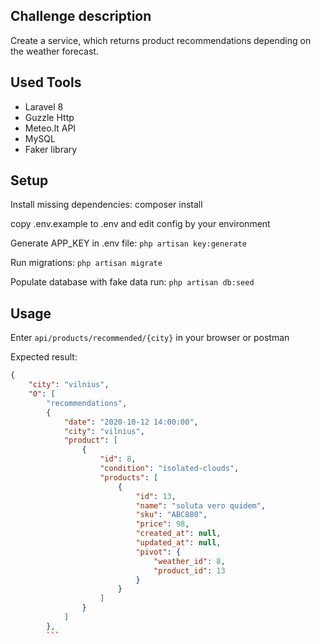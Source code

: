 
## Challenge description

Create a service, which returns product recommendations depending on the weather forecast.

## Used Tools

- Laravel 8
- Guzzle Http
- Meteo.lt API
- MySQL
- Faker library

## Setup

Install missing dependencies: composer install

copy .env.example to .env and edit config by your environment

Generate APP_KEY in .env file: `php artisan key:generate`

Run migrations: `php artisan migrate`

Populate database with fake data run: `php artisan db:seed`

## Usage

Enter `api/products/recommended/{city}` in your browser or postman

Expected result:

```JSON
{
    "city": "vilnius",
    "0": [
        "recommendations",
        {
            "date": "2020-10-12 14:00:00",
            "city": "vilnius",
            "product": [
                {
                    "id": 8,
                    "condition": "isolated-clouds",
                    "products": [
                        {
                            "id": 13,
                            "name": "soluta vero quidem",
                            "sku": "ABC880",
                            "price": 98,
                            "created_at": null,
                            "updated_at": null,
                            "pivot": {
                                "weather_id": 8,
                                "product_id": 13
                            }
                        }
                    ]
                }
            ]
        },
        ```
